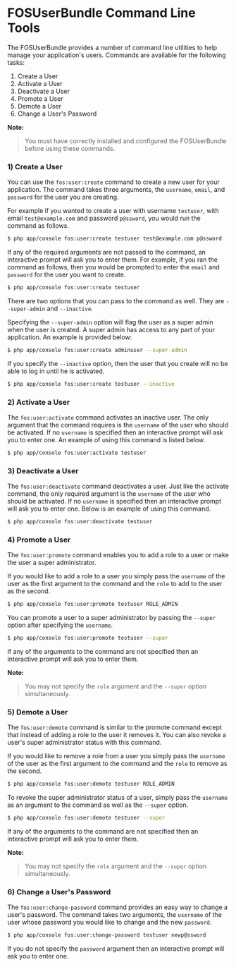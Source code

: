 FOSUserBundle Command Line Tools
================================

The FOSUserBundle provides a number of command line utilities to help manage your
application's users. Commands are available for the following tasks:

1. Create a User
2. Activate a User
3. Deactivate a User
4. Promote a User
5. Demote a User
6. Change a User's Password

**Note:**

> You must have correctly installed and configured the FOSUserBundle before using
> these commands.

### 1) Create a User

You can use the `fos:user:create` command to create a new user for your application.
The command takes three arguments, the `username`, `email`, and `password` for
the user you are creating.

For example if you wanted to create a user with username `testuser`, with email
`test@example.com` and password `p@ssword`, you would run the command as follows.

``` bash
$ php app/console fos:user:create testuser test@example.com p@ssword
```

If any of the required arguments are not passed to the command, an interactive prompt
will ask you to enter them. For example, if you ran the command as follows, then
you would be prompted to enter the `email` and `password` for the user
you want to create.

``` bash
$ php app/console fos:user:create testuser
```

There are two options that you can pass to the command as well. They are
`--super-admin` and `--inactive`.

Specifying the `--super-admin` option will flag the user as a super admin when
the user is created. A super admin has access to any part of your application.
An example is provided below:

``` bash
$ php app/console fos:user:create adminuser --super-admin
```

If you specify the `--inactive` option, then the user that you create will no be
able to log in until he is activated.

``` bash
$ php app/console fos:user:create testuser --inactive
```

### 2) Activate a User

The `fos:user:activate` command activates an inactive user. The only argument
that the command requires is the `username` of the user who should be activated.
If no `username` is specified then an interactive prompt will ask you
to enter one. An example of using this command is listed below.

``` bash
$ php app/console fos:user:activate testuser
```

### 3) Deactivate a User

The `fos:user:deactivate` command deactivates a user. Just like the activate
command, the only required argument is the `username` of the user who should be
activated. If no `username` is specified then an interactive prompt will ask you
to enter one. Below is an example of using this command.

``` bash
$ php app/console fos:user:deactivate testuser
```

### 4) Promote a User

The `fos:user:promote` command enables you to add a role to a user or make the
user a super administrator.

If you would like to add a role to a user you simply pass the `username` of the
user as the first argument to the command and the `role` to add to the user as
the second.

``` bash
$ php app/console fos:user:promote testuser ROLE_ADMIN
```

You can promote a user to a super administrator by passing the `--super` option
after specifying the `username`.

``` bash
$ php app/console fos:user:promote testuser --super
```

If any of the arguments to the command are not specified then an interactive
prompt will ask you to enter them.

**Note:**

> You may not specify the `role` argument and the `--super` option simultaneously.

### 5) Demote a User

The `fos:user:demote` command is similar to the promote command except that
instead of adding a role to the user it removes it. You can also revoke a user's
super administrator status with this command.

If you would like to remove a role from a user you simply pass the `username` of
the user as the first argument to the command and the `role` to remove as the
second.

``` bash
$ php app/console fos:user:demote testuser ROLE_ADMIN
```

To revoke the super administrator status of a user, simply pass the `username` as
an argument to the command as well as the `--super` option.

``` bash
$ php app/console fos:user:demote testuser --super
```

If any of the arguments to the command are not specified then an interactive
prompt will ask you to enter them.

**Note:**

> You may not specify the `role` argument and the `--super` option simultaneously.

### 6) Change a User's Password

The `fos:user:change-password` command provides an easy way to change a user's
password. The command takes two arguments, the `username` of the user whose
password you would like to change and the new `password`.

``` bash
$ php app/console fos:user:change-password testuser newp@ssword
```

If you do not specify the `password` argument then an interactive prompt will
ask you to enter one.
